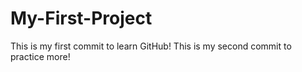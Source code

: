 # My-First-Project
This is my first commit to learn GitHub!
This is my second commit to practice more!

